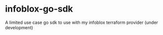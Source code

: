 # infoblox-go-sdk

A limited use case go sdk to use with my infoblox terraform provider (under development)